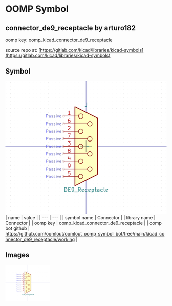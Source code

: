 # OOMP Symbol  
## connector_de9_receptacle  by arturo182  
  
oomp key: oomp_kicad_connector_de9_receptacle  
  
source repo at: [https://gitlab.com/kicad/libraries/kicad-symbols](https://gitlab.com/kicad/libraries/kicad-symbols)  
## Symbol  
  
[![working.png](working_600.png)](working.png)  
| name | value | 
| --- | --- | 
| symbol name | Connector | 
| library name | Connector | 
| oomp key | oomp_kicad_connector_de9_receptacle | 
| oomp bot github | https://github.com/oomlout/oomlout_oomp_symbol_bot/tree/main/kicad_connector_de9_receptacle/working | 
## Images  
  
[![working.png](working_140.png)](working.png)  

